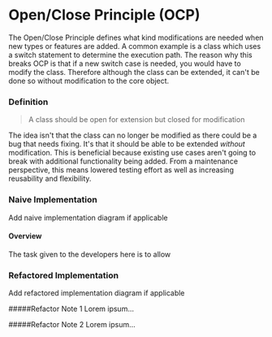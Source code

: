 <!-- Principle's Name -->
# Open/Close Principle (OCP)

<!-- Add principle overview and why it matters -->
The Open/Close Principle defines what kind modifications are needed when new types or features are added. A common example is a class which uses a switch statement to determine the execution path. The reason why this breaks OCP is that if a new switch case is needed, you would have to modify the class. Therefore although the class can be extended, it can't be done so without modification to the core object.

### Definition
> A class should be open for extension but closed for modification

The idea isn't that the class can no longer be modified as there could be a bug that needs fixing. It's that it should be able to be extended *without* modification. This is beneficial because existing use cases aren't going to break with additional functionality being added. From a maintenance perspective, this means lowered testing effort as well as increasing reusability and flexibility.

### Naive Implementation
Add naive implementation diagram if applicable
<!-- ![Select launch profile (VSCode)](images/srp_naive.png) -->

#### Overview
The task given to the developers here is to allow

### Refactored Implementation

Add refactored implementation diagram if applicable
<!-- ![Refactored Implementation](images/srp_refactored.png) -->

#####Refactor Note 1
Lorem ipsum...

#####Refactor Note 2
Lorem ipsum...
